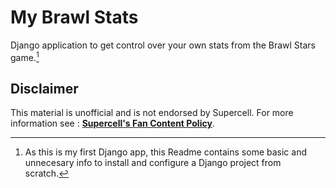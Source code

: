 **My Brawl Stats**
==================

Django application to get control over your own stats from the Brawl Stars game.[^1]


## Disclaimer

This material is unofficial and is not endorsed by Supercell. For more information see : **[Supercell's Fan Content Policy](www.supercell.com/fan-content-policy)**.


[^1]: As this is my first Django app, this Readme contains some basic and unnecesary info to install and configure a Django project from scratch.
